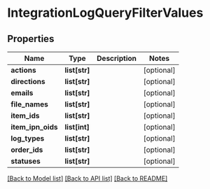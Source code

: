 # IntegrationLogQueryFilterValues

## Properties
Name | Type | Description | Notes
------------ | ------------- | ------------- | -------------
**actions** | **list[str]** |  | [optional] 
**directions** | **list[str]** |  | [optional] 
**emails** | **list[str]** |  | [optional] 
**file_names** | **list[str]** |  | [optional] 
**item_ids** | **list[str]** |  | [optional] 
**item_ipn_oids** | **list[int]** |  | [optional] 
**log_types** | **list[str]** |  | [optional] 
**order_ids** | **list[str]** |  | [optional] 
**statuses** | **list[str]** |  | [optional] 

[[Back to Model list]](../README.md#documentation-for-models) [[Back to API list]](../README.md#documentation-for-api-endpoints) [[Back to README]](../README.md)


